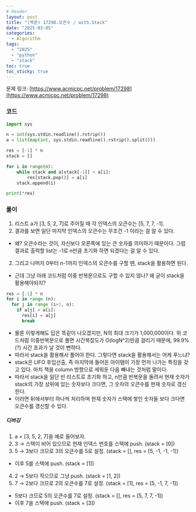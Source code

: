 ```yaml
---
# Header
layout: post
title: "(백준) 17298.오큰수 / with.Stack"
date: "2025-03-05"
categories: 
  - Algorithm
tags: 
  - "2025"
  - "python"
  - "stack"
toc: true
toc_sticky: true
---
```


문제 링크: [https://www.acmicpc.net/problem/17298](https://www.acmicpc.net/problem/17298)

### 코드
```python
import sys

n = int(sys.stdin.readline().rstrip())
a = list(map(int, sys.stdin.readline().rstrip().split()))

res = [-1] * n
stack = []

for i in range(n):  
    while stack and a[stack[-1]] < a[i]:
        res[stack.pop()] = a[i]
    stack.append(i)

print(*res)
```
### 풀이
1. 리스트 a가 [3, 5, 2, 7]로 주어질 때 각 인덱스의 오큰수는 [5, 7, 7, -1].
  1. 결과를 보면 일단 마지막 인덱스의 오큰수는 무조건 -1 이라는 걸 알 수 있다.
  - 왜? 오큰수라는 것이, 자신보다 오른쪽에 있는 큰 숫자를 의미하기 때문이다.
  그럼 결과로 출력할 list는 -1로 n만큼 초기화 하면 되겠다는 걸 알 수 있다.
  2. 그리고 나머지 0부터 n-1까지 인덱스의 오큰수를 구할 땐, stack을 활용하면 된다. 
  
  - 근데 그냥 아래 코드처럼 이중 반복문으로도 구할 수 있지 않나? 왜 굳이 stack을 활용해야되지?

```python
res = [-1] * n
for i in range (n):
  for j in range (i+1, n):
    if a[j] > a[i]:
      res[i] = a[j]
      break
```

  - 물론 이렇게해도 답은 똑같이 나오겠지만, N의 최대 크기가 1,000,000이다. 위 코드처럼 이중반복문으로 풀면 시간복잡도가 O(logN^2)만큼 걸리기 때문에, 99.9%(?) 시간 초과가 날 것이 뻔하다. 
  - 따라서 stack을 활용해서 풀어야 한다. 그렇다면 stack을 활용해서는 어케 푸느냐?
  - stack은 LIFO 후입선출, 즉 마지막에 들어온 아이템이 가장 먼저 나가는 특징을 갖고 있다. 마치 책을 column 방향으로 세워둔 다음 빼내는 것처럼 말이다.
  - 따라서 stack을 일단 빈 리스트로 초기화 하고, n만큼 반복문을 돌려서 현재 숫자가 stack의 가장 상위에 있는 숫자보다 크다면, 그 숫자의 오큰수를 현재 숫자로 갱신한다.
  - 이러면 뒤에서부터 하나씩 처리하며 현재 숫자가 스택에 쌓인 숫자들 보다 크다면 오큰수를 갱신할 수 있다.

##### 디버깅
1. a = [3, 5, 2, 7]을 예로 들어보자.
2. 3 → 스택이 비어 있으므로 현재 인덱스 번호를 스택에 push. (stack = [0])
3. 5 → 3보다 크므로 3의 오큰수를 5로 설정. (stack = [], res = [5, -1, -1, -1])
  - 이후 5를 스택에 push. (stack = [1])
4. 2 → 5보다 작으므로 그냥 push. (stack = [1, 2])
5. 7 → 2보다 크므로 2의 오큰수를 7로 설정. (stack = [1], res = [5, -1, 7, -1])
  - 5보다 크므로 5의 오큰수를 7로 설정. (stack = [], res = [5, 7, 7, -1])
  - 이후 7을 스택에 push. (stack = [3])
